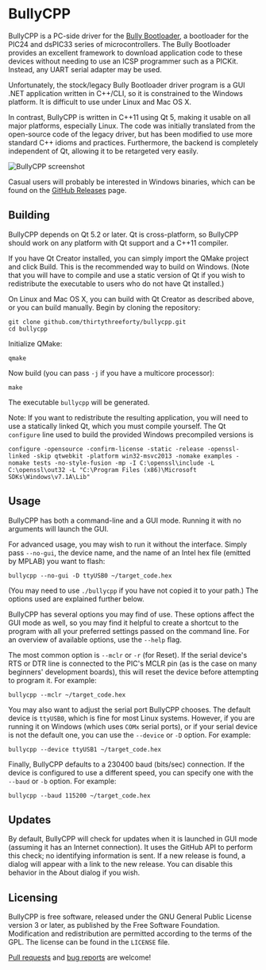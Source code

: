 BullyCPP
========
BullyCPP is a PC-side driver for the [Bully Bootloader](http://www.reesemicro.com/), a bootloader for the PIC24 and dsPIC33 series of microcontrollers.
The Bully Bootloader provides an excellent framework to download application code to these devices without needing to use an ICSP programmer such as a PICKit.
Instead, any UART serial adapter may be used.

Unfortunately, the stock/legacy Bully Bootloader driver program is a GUI .NET application written in C++/CLI, so it is constrained to the Windows platform.
It is difficult to use under Linux and Mac OS X.

In contrast, BullyCPP is written in C++11 using Qt 5, making it usable on all major platforms, especially Linux.
The code was initially translated from the open-source code of the legacy driver, but has been modified to use more standard C++ idioms and practices.
Furthermore, the backend is completely independent of Qt, allowing it to be retargeted very easily.

![BullyCPP screenshot](https://github.com/thirtythreeforty/bullycpp/raw/master/screenshot.png)

Casual users will probably be interested in Windows binaries, which can be found on the [GitHub Releases](https://github.com/thirtythreeforty/bullycpp/releases) page.

Building
--------
BullyCPP depends on Qt 5.2 or later.  Qt is cross-platform, so BullyCPP should work on any platform with Qt support and a C++11 compiler.

If you have Qt Creator installed, you can simply import the QMake project and click Build.
This is the recommended way to build on Windows.
(Note that you will have to compile and use a static version of Qt if you wish to redistribute the executable to users who do not have Qt installed.)

On Linux and Mac OS X, you can build with Qt Creator as described above, or you can build manually.
Begin by cloning the repository:

    git clone github.com/thirtythreeforty/bullycpp.git
    cd bullycpp

Initialize QMake:

    qmake

Now build (you can pass `-j` if you have a multicore processor):

    make

The executable `bullycpp` will be generated.

Note:  If you want to redistribute the resulting application, you will need to use a statically linked Qt, which you must compile yourself.
The Qt `configure` line used to build the provided Windows precompiled versions is

	configure -opensource -confirm-license -static -release -openssl-linked -skip qtwebkit -platform win32-msvc2013 -nomake examples -nomake tests -no-style-fusion -mp -I C:\openssl\include -L C:\openssl\out32 -L "C:\Program Files (x86)\Microsoft SDKs\Windows\v7.1A\Lib"

Usage
-----
BullyCPP has both a command-line and a GUI mode.
Running it with no arguments will launch the GUI.

For advanced usage, you may wish to run it without the interface.
Simply pass `--no-gui`, the device name, and the name of an Intel hex file (emitted by MPLAB) you want to flash:

    bullycpp --no-gui -D ttyUSB0 ~/target_code.hex

(You may need to use `./bullycpp` if you have not copied it to your path.)
The options used are explained further below.

BullyCPP has several options you may find of use.
These options affect the GUI mode as well, so you may find it helpful to create a shortcut to the program with all your preferred settings passed on the command line.
For an overview of available options, use the `--help` flag.

The most common option is `--mclr` or `-r` (for Reset).
If the serial device's RTS or DTR line is connected to the PIC's MCLR pin (as is the case on many beginners' development boards), this will reset the device before attempting to program it.
For example:

    bullycpp --mclr ~/target_code.hex

You may also want to adjust the serial port BullyCPP chooses.
The default device is `ttyUSB0`, which is fine for most Linux systems.
However, if you are running it on Windows (which uses `COMx` serial ports), or if your serial device is not the default one, you can use the `--device` or `-D` option.
For example:

    bullycpp --device ttyUSB1 ~/target_code.hex

Finally, BullyCPP defaults to a 230400 baud (bits/sec) connection.
If the device is configured to use a different speed, you can specify one with the `--baud` or `-b` option.
For example:

    bullycpp --baud 115200 ~/target_code.hex

Updates
-------
By default, BullyCPP will check for updates when it is launched in GUI mode (assuming it has an Internet connection).
It uses the GitHub API to perform this check; no identifying information is sent.
If a new release is found, a dialog will appear with a link to the new release.
You can disable this behavior in the About dialog if you wish.

Licensing
---------
BullyCPP is free software, released under the GNU General Public License version 3 or later, as published by the Free Software Foundation.
Modification and redistribution are permitted according to the terms of the GPL.
The license can be found in the `LICENSE` file.

[Pull requests](https://www.github.com/thirtythreeforty/bullycpp/pulls) and [bug reports](https://www.github.com/thirtythreeforty/bullycpp/issues) are welcome!
